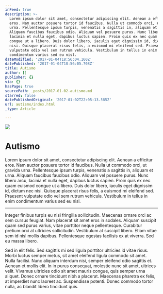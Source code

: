 ```yaml
---
inFeed: true
description: >-
  Lorem ipsum dolor sit amet, consectetur adipiscing elit. Aenean a efficitur
  eros. Nam auctor posuere tortor id faucibus. Nulla ut commodo orci, ut gravida
  urna. Pellentesque ipsum turpis, venenatis a sagittis in, aliquam et urna.
  Aliquam faucibus faucibus odio. Aliquam vel posuere purus. Nunc libero arcu,
  lacinia et nulla eget, dapibus luctus sapien. Proin quis ex nec quam euismod
  congue ut a libero. Duis dolor libero, iaculis eget dignissim id, dictum nec
  nisi. Quisque placerat risus felis, a euismod mi eleifend sed. Praesent
  vulputate odio vel sem rutrum vehicula. Vestibulum in tellus in enim
  condimentum varius sed eu nisl.
dateModified: '2017-01-04T18:56:04.160Z'
datePublished: '2017-01-04T18:56:05.708Z'
title: Autismo
author: []
publisher: {}
via: {}
hasPage: true
sourcePath: _posts/2017-01-02-autismo.md
starred: false
datePublishedOriginal: '2017-01-02T22:05:13.585Z'
url: autismo/index.html
_type: Article

---
```

![](https://the-grid-user-content.s3-us-west-2.amazonaws.com/2938498e-3788-4bc6-b4b6-17eff163eae3.jpg)

# Autismo

Lorem ipsum dolor sit amet, consectetur adipiscing elit. Aenean a efficitur eros. Nam auctor posuere tortor id faucibus. Nulla ut commodo orci, ut gravida urna. Pellentesque ipsum turpis, venenatis a sagittis in, aliquam et urna. Aliquam faucibus faucibus odio. Aliquam vel posuere purus. Nunc libero arcu, lacinia et nulla eget, dapibus luctus sapien. Proin quis ex nec quam euismod congue ut a libero. Duis dolor libero, iaculis eget dignissim id, dictum nec nisi. Quisque placerat risus felis, a euismod mi eleifend sed. Praesent vulputate odio vel sem rutrum vehicula. Vestibulum in tellus in enim condimentum varius sed eu nisl.

---

Integer finibus turpis eu nisi fringilla sollicitudin. Maecenas ornare orci ac sem cursus feugiat. Nam placerat sit amet eros in sodales. Aliquam suscipit quam sed purus varius, vitae porttitor neque pellentesque. Curabitur pretium orci at ultricies sollicitudin. Vestibulum at suscipit libero. Etiam vitae sem id nisl mollis dapibus. Pellentesque egestas facilisis ex at viverra. Sed eu massa libero.

Sed in elit felis. Sed sagittis mi sed ligula porttitor ultricies id vitae risus. Morbi luctus semper metus, sit amet eleifend ligula commodo sit amet. Nulla facilisi. Nunc aliquam interdum nisi, semper eleifend odio sagittis et. Aenean et mollis elit. In in purus consequat, molestie nunc sit amet, ultrices velit. Vivamus ultricies odio sit amet mauris congue, quis semper urna aliquet. Donec ornare tincidunt nibh a placerat. Maecenas pharetra ex felis, at imperdiet nunc laoreet ac. Suspendisse potenti. Donec commodo tortor nulla, ac blandit libero tincidunt quis.